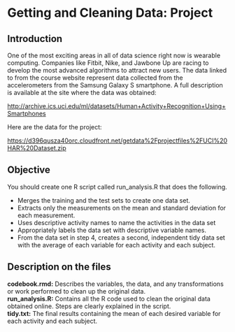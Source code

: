 # Getting and Cleaning Data: Project
## Introduction

One of the most exciting areas in all of data science right now is wearable computing. Companies like Fitbit, Nike, and Jawbone 
Up are racing to develop the most advanced algorithms to attract new users. The data linked to from the course website represent 
data collected from the accelerometers from the Samsung Galaxy S smartphone. A full description is available at the site where 
the data was obtained: 

http://archive.ics.uci.edu/ml/datasets/Human+Activity+Recognition+Using+Smartphones 

Here are the data for the project: 

https://d396qusza40orc.cloudfront.net/getdata%2Fprojectfiles%2FUCI%20HAR%20Dataset.zip 

## Objective

You should create one R script called run_analysis.R that does the following. 
- Merges the training and the test sets to create one data set.
- Extracts only the measurements on the mean and standard deviation for each measurement. 
- Uses descriptive activity names to name the activities in the data set
- Appropriately labels the data set with descriptive variable names. 
- From the data set in step 4, creates a second, independent tidy data set with the average of each variable for each activity 
and each subject.

## Description on the files
**codebook.rmd:** Describes the variables, the data, and any transformations or work performed to clean up the original data.  
**run_analysis.R:** Contains all the R code used to clean the original data obtained online. Steps are clearly explained in the 
script.  
**tidy.txt:** The final results containing the mean of each desired variable for each activity and each subject.

